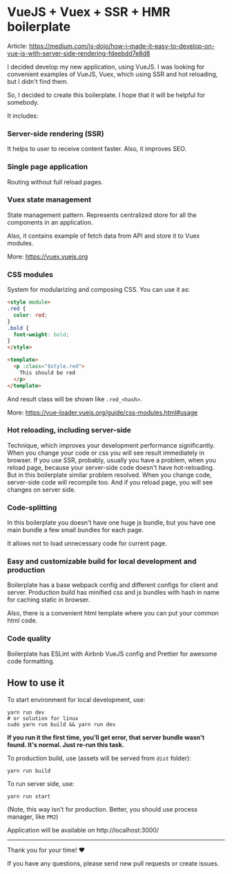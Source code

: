 # VueJS + Vuex + SSR + HMR boilerplate

Article: https://medium.com/js-dojo/how-i-made-it-easy-to-develop-on-vue-js-with-server-side-rendering-fdeebdd7e8d8

I decided develop my new application, using VueJS. 
I was looking for convenient examples of VueJS, Vuex, which using SSR and hot reloading, 
but I didn't find them. 

So, I decided to create this boilerplate. I hope that it will be helpful for somebody.

It includes:

### Server-side rendering (SSR)

It helps to user to receive content faster. Also, it improves SEO.

### Single page application

Routing without full reload pages.

### Vuex state management

State management pattern. Represents centralized store for all the components in an application. 

Also, it contains example of fetch data from API and store it to Vuex modules.

More: https://vuex.vuejs.org

### CSS modules

System for modularizing and composing CSS. You can use it as:
```html
<style module>
.red {
  color: red;
}
.bold {
  font-weight: bold;
}
</style>
```

```html
<template>
  <p :class="$style.red">
    This should be red
  </p>
</template>
```

And result class will be shown like `.red_<hash>`.

More: https://vue-loader.vuejs.org/guide/css-modules.html#usage

### Hot reloading, including server-side

Technique, which improves your development performance significantly. 
When you change your code or css you will see result immediately in browser. 
If you use SSR, probably, usually you have a problem, when you reload page, 
because your server-side code doesn't have hot-reloading. 
But in this boilerplate similar problem resolved. 
When you change code, server-side code will recompile too. 
And if you reload page, you will see changes on server side.


### Code-splitting

In this boilerplate you doesn't have one huge js bundle, 
but you have one main bundle a few small bundles for each page.

It allows not to load unnecessary code for current page.

### Easy and customizable build for local development and production

Boilerplate has a base webpack config and different configs for client and server.
Production build has minified css and js bundles with hash in name for caching static in browser.

Also, there is a convenient html template where you can put your common html code.

### Code quality

Boilerplate has ESLint with Airbnb VueJS config and Prettier for awesome code formatting.


## How to use it

To start environment for local development, use:
```
yarn run dev
# or solution for linux
sudo yarn run build && yarn run dev
```
**If you run it the first time, you'll get error, that server bundle wasn't found. 
It's normal. Just re-run this task.**

To production build, use (assets will be served from `dist` folder):
```
yarn run build
```

To run server side, use:
```
yarn run start
```
(Note, this way isn't for production. 
Better, you should use process manager, like `PM2`)

Application will be available on http://localhost:3000/ 

___

Thank you for your time! ❤️
 
If you have any questions, please send new pull requests or create issues.
